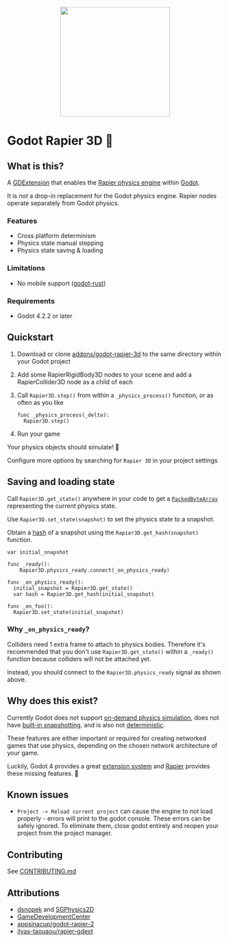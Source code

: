 <p align="center">
<img src="https://github.com/deltasiege/godot-rapier-3d/blob/main/assets/gr3d-logo.svg" width="256px"/>
</p>

# Godot Rapier 3D 🤺

## What is this?

A [GDExtension][gdext-link] that enables the [Rapier physics engine][rapier-link] within [Godot][godot-link].

It is _not_ a drop-in replacement for the Godot physics engine. Rapier nodes operate separately from Godot physics.

### Features

- Cross platform determinism
- Physics state manual stepping
- Physics state saving & loading

### Limitations

- No mobile support ([godot-rust](https://github.com/godot-rust/gdext/issues/24))

### Requirements

- Godot 4.2.2 or later

## Quickstart

1. Download or clone [addons/godot-rapier-3d](addons/godot-rapier-3d/) to the same directory within your Godot project
1. Add some RapierRigidBody3D nodes to your scene and add a RapierCollider3D node as a child of each
1. Call `Rapier3D.step()` from within a `_physics_process()` function, or as often as you like

   ```gdscript
   func _physics_process(_delta):
     Rapier3D.step()
   ```

1. Run your game

Your physics objects should simulate! 🎉

Configure more options by searching for `Rapier 3D` in your project settings

## Saving and loading state

Call `Rapier3D.get_state()` anywhere in your code to get a [`PackedByteArray`](https://docs.godotengine.org/en/stable/classes/class_packedbytearray.html) representing the current physics state.

Use `Rapier3D.set_state(snapshot)` to set the physics state to a snapshot.

Obtain a [hash](https://docs.godotengine.org/en/stable/classes/class_array.html#class-array-method-hash) of a snapshot using the `Rapier3D.get_hash(snapshot)` function.

```gdscript
var initial_snapshot

func _ready():
	Rapier3D.physics_ready.connect(_on_physics_ready)

func _on_physics_ready():
  initial_snapshot = Rapier3D.get_state()
  var hash = Rapier3D.get_hash(initial_snapshot)

func _on_foo():
  Rapier3D.set_state(initial_snapshot)
```

### Why `_on_physics_ready`?

Colliders need 1 extra frame to attach to physics bodies. Therefore it's recommended that you don't use `Rapier3D.get_state()` within a `_ready()` function because colliders will not be attached yet.

Instead, you should connect to the `Rapier3D.physics_ready` signal as shown above.

## Why does this exist?

Currently Godot does not support [on-demand physics simulation](https://github.com/godotengine/godot-proposals/issues/2821), does not have [built-in snapshotting](https://github.com/godotengine/godot-proposals/issues/7041), and is also not [deterministic](https://gafferongames.com/post/deterministic_lockstep).

These features are either important or required for creating networked games that use physics, depending on the chosen network architecture of your game.

Luckily, Godot 4 provides a great [extension system][gdext-link] and [Rapier][rapier-link] provides these missing features. 🚀

## Known issues

- `Project -> Reload current project` can cause the engine to not load properly - errors will print to the godot console. These errors can be safely ignored. To eliminate them, close godot entirely and reopen your project from the project manager.

## Contributing

See [CONTRIBUTING.md](CONTRIBUTING.md)

## Attributions

- [dsnopek](https://github.com/dsnopek) and [SGPhysics2D](https://www.snopekgames.com/tutorial/2021/getting-started-sg-physics-2d-and-deterministic-physics-godot)
- [GameDevelopmentCenter](https://www.youtube.com/c/GameDevelopmentCenter)
- [appsinacup/godot-rapier-2](https://github.com/appsinacup/godot-rapier-2d)
- [ilyas-taouaou/rapier-gdext](https://github.com/ilyas-taouaou/rapier-gdext)

[rapier-link]: https://rapier.rs/
[godot-link]: https://godotengine.org/
[gdext-link]: https://docs.godotengine.org/en/stable/tutorials/scripting/gdextension/what_is_gdextension.html
